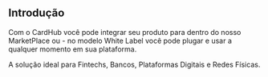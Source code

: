 

## Introdução

Com o CardHub você pode integrar seu produto para dentro do nosso MarketPlace ou - no modelo White Label você pode plugar e usar a qualquer momento em sua plataforma.

A solução ideal para Fintechs, Bancos, Plataformas Digitais e Redes Físicas.